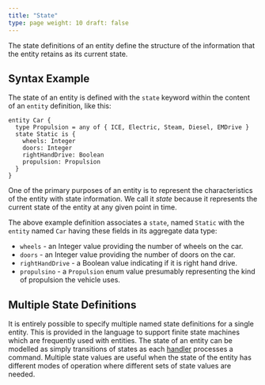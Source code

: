 ```yaml
---
title: "State"
type: page weight: 10 draft: false
---
```


The state definitions of an entity define the structure of the information that the entity 
retains as its current state.  

## Syntax Example
The state of an entity is defined with the `state` keyword within the content of an `entity` 
definition, like this:
```riddl
entity Car {
  type Propulsion = any of { ICE, Electric, Steam, Diesel, EMDrive }
  state Static is {
    wheels: Integer
    doors: Integer
    rightHandDrive: Boolean
    propulsion: Propulsion
  }
}
```
One of the primary purposes of an entity is to represent the characteristics
of the entity with state information. We call it _state_ because it
represents the current state of the entity at any given point in time. 

The above example definition associates a `state`, named `Static` with the 
`entity` named `Car` having these fields in its aggregate data type:
* `wheels` - an Integer value providing the number of wheels on the car.
* `doors` - an Integer value providing the number of doors on the car.
* `rightHandDrive` - a Boolean value indicating if it is right hand drive.
* `propulsino` - a `Propulsion` enum value presumably representing the kind 
  of propulsion the vehicle uses.

## Multiple State Definitions
It is entirely possible to specify multiple named state definitions for a
single entity. This is provided in the language to support finite state
machines which are frequently used with entities. The state of an entity can
be modelled as simply transitions of states as each [handler](ref(handler.md))
processes a command. Multiple state values are useful when the state of the
entity has different modes of operation where different sets of state values
are needed.

